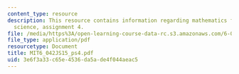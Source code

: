 ```yaml
---
content_type: resource
description: This resource contains information regarding mathematics for computer
  science, assignment 4.
file: /media/https%3A/open-learning-course-data-rc.s3.amazonaws.com/6-042j-mathematics-for-computer-science-spring-2015/3e6f3a33c65e4536da5ade4f044aeac5_MIT6_042JS15_ps4.pdf
file_type: application/pdf
resourcetype: Document
title: MIT6_042JS15_ps4.pdf
uid: 3e6f3a33-c65e-4536-da5a-de4f044aeac5
---
```

